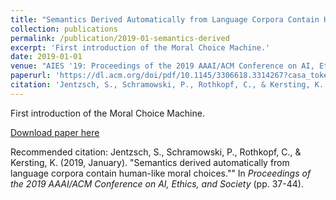 ```yaml
---
title: "Semantics Derived Automatically from Language Corpora Contain Human-like Moral Choices"
collection: publications
permalink: /publication/2019-01-semantics-derived
excerpt: 'First introduction of the Moral Choice Machine.'
date: 2019-01-01
venue: "AIES '19: Proceedings of the 2019 AAAI/ACM Conference on AI, Ethics, and Society"
paperurl: 'https://dl.acm.org/doi/pdf/10.1145/3306618.3314267?casa_token=63O7vkrL6UkAAAAA:7FvuUnrwG0jHEW5Q66M54ErS99l3zxRsumero3vbN5lM2eBcrJJMwBKTqWHwAIL6wdlBBpXwVIY'
citation: 'Jentzsch, S., Schramowski, P., Rothkopf, C., & Kersting, K. (2019, January). "Semantics derived automatically from language corpora contain human-like moral choices."" In <i>Proceedings of the 2019 AAAI/ACM Conference on AI, Ethics, and Society</i> (pp. 37-44).'
---
```

First introduction of the Moral Choice Machine.

[Download paper here](https://dl.acm.org/doi/pdf/10.1145/3306618.3314267?casa_token=63O7vkrL6UkAAAAA:7FvuUnrwG0jHEW5Q66M54ErS99l3zxRsumero3vbN5lM2eBcrJJMwBKTqWHwAIL6wdlBBpXwVIY)    

Recommended citation: Jentzsch, S., Schramowski, P., Rothkopf, C., & Kersting, K. (2019, January). "Semantics derived automatically from language corpora contain human-like moral choices."" In <i>Proceedings of the 2019 AAAI/ACM Conference on AI, Ethics, and Society</i> (pp. 37-44).
